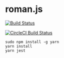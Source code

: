 # roman.js

[![Build Status](https://travis-ci.org/glyphrider/roman.js.svg?branch=master)](https://travis-ci.org/glyphrider/roman.js)

[![CircleCI Build Status](https://circleci.com/gh/glyphrider/roman.js.svg?style=svg)](https://circleci.com/gh/glyphrider/roman.js)


```
sudo npm install -g yarn
yarn install
yarn jest
```
